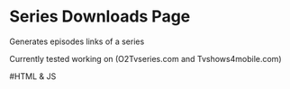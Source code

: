 # Series Downloads Page
Generates episodes links of a series

Currently tested working on (O2Tvseries.com and Tvshows4mobile.com)

#HTML & JS
